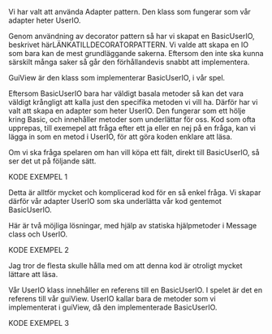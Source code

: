 Vi har valt att använda Adapter pattern. Den klass
som fungerar som vår adapter heter UserIO.

Genom användning av decorator pattern så har vi skapat en BasicUserIO, beskrivet härLÄNKATILLDECORATORPATTERN. Vi valde att skapa en IO som bara kan de mest grundläggande sakerna. Eftersom den inte ska kunna särskilt många saker så går den förhållandevis snabbt att implementera.

GuiView är den klass som implementerar BasicUserIO, i vår spel.

Eftersom BasicUserIO bara har väldigt basala metoder så kan det vara väldigt krångligt att kalla just den specifika metoden vi vill ha. Därför har vi valt att skapa en adapter som heter UserIO. Den fungerar som ett hölje kring Basic, och innehåller metoder som underlättar för oss. Kod som ofta upprepas, till exemepel att fråga efter ett ja eller en nej på en fråga, kan vi lägga in som en metod i UserIO, för att göra koden enklare att läsa.

Om vi ska fråga spelaren om han vill köpa ett fält, direkt till BasicUserIO, så ser det ut på följande sätt.

KODE EXEMPEL 1

Detta är alltför mycket och komplicerad kod för en så enkel fråga. Vi skapar därför vår adapter UserIO som ska
underlätta vår kod gentemot BasicUserIO.

Här är två möjliga lösningar, med hjälp av statiska hjälpmetoder i Message class och UserIO.

KODE EXEMPEL 2

Jag tror de flesta skulle hålla med om att denna kod är otroligt mycket lättare att läsa.

Vår UserIO klass innehåller en referens till en BasicUserIO. I spelet är det en referens till vår guiView. UserIO kallar bara de metoder som vi implementerat i guiView, då den implementerade BasicUserIO.

KODE EXEMPEL 3
